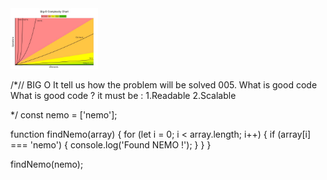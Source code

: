   <img src="screen.jpeg" alt="logo" width="140"  height="auto" />


/*// BIG O
It tell us how the problem will be solved 
005. What is good code
What is good code ? it must be :
1.Readable
2.Scalable


*/
const nemo = ['nemo'];

function findNemo(array) {
  for (let i = 0; i < array.length; i++) {
    if (array[i] === 'nemo') {
        console.log('Found NEMO !');
      }
  }
}

findNemo(nemo);  


